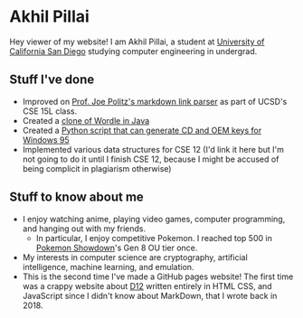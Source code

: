 # Akhil Pillai
Hey viewer of my website! I am Akhil Pillai, a student at [University of California San Diego](ucsd.edu) studying computer engineering in undergrad.
## Stuff I've done
* Improved on [Prof. Joe Politz's markdown link parser](https://github.com/Akhil841/markdown-parse) as part of UCSD's CSE 15L class.
* Created a [clone of Wordle in Java](https://akhil841.github.io/wordle-clone/)
* Created a [Python script that can generate CD and OEM keys for Windows 95](https://github.com/Akhil841/win95prodkeygen)
* Implemented various data structures for CSE 12 (I'd link it here but I'm not going to do it until I finish CSE 12, because I might be accused of being complicit in plagiarism otherwise)

## Stuff to know about me
* I enjoy watching anime, playing video games, computer programming, and hanging out with my friends.
   * In particular, I enjoy competitive Pokemon. I reached top 500 in [Pokemon Showdown](play.pokemonshowdown.com)'s Gen 8 OU tier once.
* My interests in computer science are cryptography, artificial intelligence, machine learning, and emulation.
* This is the second time I've made a GitHub pages website! The first time was a crappy website about [D12](https://en.wikipedia.org/wiki/D12) written entirely in HTML
CSS, and JavaScript since I didn't know about MarkDown, that I wrote back in 2018. 
